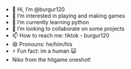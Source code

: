 - 👋 Hi, I’m @burgur120
- 👀 I’m interested in playing and making games
- 🌱 I’m currently learning python
- 💞️ I’m looking to collaborate on some projects
- 📫 How to reach me: tiktok - burgur120
- 😄 Pronouns: he/him/his
- ⚡ Fun fact: im a human 🙀
- Niko from the hitgame oneshot!
<!---
burgur120/burgur120 is a ✨ special ✨ repository because its `README.md` (this file) appears on your GitHub profile.
You can click the Preview link to take a look at your changes.
--->
